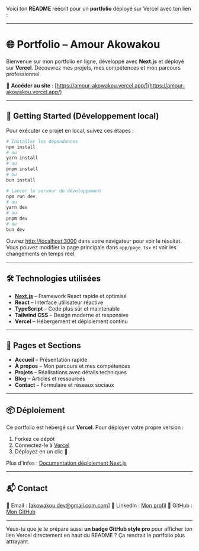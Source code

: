 Voici ton **README** réécrit pour un **portfolio** déployé sur Vercel avec ton lien :

---

# 🌐 Portfolio – Amour Akowakou

Bienvenue sur mon portfolio en ligne, développé avec **Next.js** et déployé sur **Vercel**.
Découvrez mes projets, mes compétences et mon parcours professionnel.

🔗 **Accéder au site** : [https://amour-akowakou.vercel.app/](https://amour-akowakou.vercel.app/)

---

## 🚀 Getting Started (Développement local)

Pour exécuter ce projet en local, suivez ces étapes :

```bash
# Installer les dépendances
npm install
# ou
yarn install
# ou
pnpm install
# ou
bun install

# Lancer le serveur de développement
npm run dev
# ou
yarn dev
# ou
pnpm dev
# ou
bun dev
```

Ouvrez [http://localhost:3000](http://localhost:3000) dans votre navigateur pour voir le résultat.
Vous pouvez modifier la page principale dans `app/page.tsx` et voir les changements en temps réel.

---

## 🛠 Technologies utilisées

* **[Next.js](https://nextjs.org/)** – Framework React rapide et optimisé
* **React** – Interface utilisateur réactive
* **TypeScript** – Code plus sûr et maintenable
* **Tailwind CSS** – Design moderne et responsive
* **Vercel** – Hébergement et déploiement continu

---

## 📄 Pages et Sections

* **Accueil** – Présentation rapide
* **À propos** – Mon parcours et mes compétences
* **Projets** – Réalisations avec détails techniques
* **Blog** – Articles et ressources
* **Contact** – Formulaire et réseaux sociaux

---

## 📦 Déploiement

Ce portfolio est hébergé sur **Vercel**.
Pour déployer votre propre version :

1. Forkez ce dépôt
2. Connectez-le à [Vercel](https://vercel.com/)
3. Déployez en un clic 🚀

Plus d'infos : [Documentation déploiement Next.js](https://nextjs.org/docs/app/building-your-application/deploying)

---

## 📬 Contact

📧 Email : \[[akowakou.dev@gmail.com.com](mailto:akowakou.dev@gmail.com)]
💼 LinkedIn : [Mon profil](https://linkedin.com/in/amour-akowakou)
🐙 GitHub : [Mon GitHub](https://github.com/devakowakou)

---

Veux-tu que je te prépare aussi **un badge GitHub style pro** pour afficher ton lien Vercel directement en haut du README ? Ça rendrait le portfolio plus attrayant.

